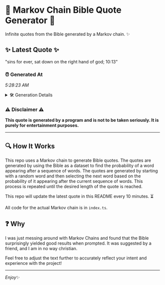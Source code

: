 # 📖 Markov Chain Bible Quote Generator 📖

Infinite quotes from the Bible generated by a Markov chain. ✨

## ✨ Latest Quote ✨
"sins for ever, sat down on the right hand of god; 10:13"

### ⏰ Generated At
*5:28:23 AM*

<details>
    <summary>🛠️ Generation Details</summary>
    <p>
        <strong>🌱 Seed:</strong> sins<br>
        <strong>🔄 Iterations:</strong> 11<br>
        <strong>📜 Context History:</strong><br>[ sins ]: for<br>[ sins, for ]: ever,<br>[ sins, for, ever, ]: sat<br>[ sins, for, ever,, sat ]: down<br>[ sins, for, ever,, sat, down ]: on<br>[ sins, for, ever,, sat, down, on ]: the<br>[ for, ever,, sat, down, on, the ]: right<br>[ ever,, sat, down, on, the, right ]: hand<br>[ sat, down, on, the, right, hand ]: of<br>[ down, on, the, right, hand, of ]: god;<br>[ on, the, right, hand, of, god; ]: 10:13<br>
    </p>
</details>

### ⚠️ Disclaimer ⚠️
**This quote is generated by a program and is not to be taken seriously. It is purely for entertainment purposes.**

---

## 🔍 How It Works

This repo uses a Markov chain to generate Bible quotes. The quotes are generated by using the Bible as a dataset to find the probability of a word appearing after a sequence of words. The quotes are generated by starting with a random word and then selecting the next word based on the probability of it appearing after the current sequence of words. This process is repeated until the desired length of the quote is reached.

This repo will update the latest quote in this README every 10 minutes. ⏳

All code for the actual Markov chain is in `index.ts`.

## ❓ Why

I was just messing around with Markov Chains and found that the Bible surprisingly yielded good results when prompted. 
It was suggested by a friend, and I am in no way christian.

Feel free to adjust the text further to accurately reflect your intent and experience with the project!

---

*Enjoy*✨
